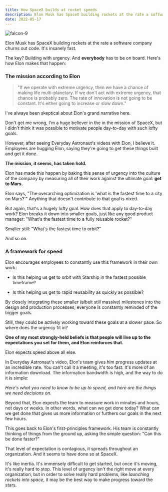 ```yaml
---
title: How SpaceX builds at rocket speeds
description: Elon Musk has SpaceX building rockets at the rate a software company churns out code. It's insanely fast.
date: 2022-05-17
---
```

![falcon-9](falcon-9.jpeg)

Elon Musk has SpaceX building rockets at the rate a software company churns out code. It's insanely fast.

The key? Building with urgency. And **everybody** has to be on board. Here's how Elon makes that happen:

### The mission according to Elon

> "If we operate with extreme urgency, then we have a chance of making life multi-planetary. If we don't act with extreme urgency, that chance is probably zero. The rate of innovation is not going to be constant. It's either going to increase or slow down."

I've always been skeptical about Elon's grand narrative here.

Don't get me wrong, I'm a huge believer in the in the mission of SpaceX, but I didn't think it was possible to motivate people day-to-day with such lofty goals.

However, after seeing Everyday Astronaut's videos with Elon, I believe it. Employees are hugging Elon, saying they're going to get these things built and get it done.

**The mission, it seems, has taken hold.**

Elon has made this happen by baking this sense of urgency into the culture of the company by measuring all of their work against the ultimate goal: **get to Mars.**

Elon says, "The overarching optimization is 'what is the fastest time to a city on Mars?'" Anything that doesn't contribute to that goal is nixed.

But again, that's a hugely lofty goal. How does that apply to day-to-day work? Elon breaks it down into smaller goals, just like any good product manager: "What's the fastest time to a fully reusable rocket?"

Smaller still: "What's the fastest time to orbit?"

And so on.

### A framework for speed

Elon encourages employees to constantly use this framework in their own work:

- Is this helping us get to orbit with Starship in the fastest possible timeframe?

- Is this helping us get to rapid reusability as quickly as possible?

By closely integrating these smaller (albeit still massive) milestones into the design and production processes, everyone is constantly reminded of the bigger goals.

Still, they could be actively working toward these goals at a slower pace. So where does the urgency fit in?

**One of my most strongly-held beliefs is that people will live up to the expectations you set for them, and Elon reinforces that.**

Elon expects speed above all else.

In Everyday Astronaut's video, Elon's team gives him progress updates at an incredible rate. You can't call it a meeting, it's too fast. It's more of an information download. The information bandwidth is high, and the way to do it is simple:

_Here's what you need to know to be up to speed, and here are the things we need decisions on._

Beyond that, Elon expects the team to measure work in minutes and hours, not days or weeks. In other words, what can we get done today? What can we get done that gives us more information or furthers our goals in the next few hours.

This goes back to Elon's first-principles framework. His team is constantly thinking of things from the ground up, asking the simple question: "Can this be done faster?"

That level of expectation is contagious, it spreads throughout an organization. And it seems to have done so at SpaceX.

It's like inertia. It's immensely difficult to get started, but once it's moving, it's really hard to stop. This level of urgency isn't the right move at every organization, but in order to solve really hard problems, like _launching rockets into space_, it may be the best way to make progress toward the stars.